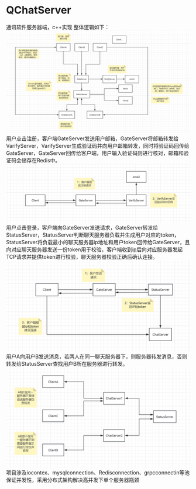 # QChatServer
通讯软件服务器端，c++实现
整体逻辑如下：
![image](https://github.com/1li2yang3/WeiXing_Server/blob/main/%E6%9E%B6%E6%9E%84%E5%9B%BE.png)
用户点击注册，客户端GateServer发送用户邮箱，GateServer将邮箱转发给VarifyServer，VarifyServer生成验证码并向用户邮箱转发，同时将验证码回传给GateServer，GateServer回传给客户端，用户输入验证码则进行核对，邮箱和验证码会储存在Redis中。
![image](https://github.com/1li2yang3/WeiXing_Server/blob/main/%E6%B3%A8%E5%86%8C.png)
用户点击登录，客户端向GateServer发送请求，GateServer转发给StatusServer，StatusServer判断聊天服务器负载并生成用户对应的token，StatusServer将负载最小的聊天服务器ip地址和用户token回传给GateServer，且向对应聊天服务器发送一份token用于校验，客户端收到ip后向对应服务器发起TCP请求并提供token进行校验，聊天服务器校验正确后确认连接。
![image](https://github.com/1li2yang3/WeiXing_Server/blob/main/%E7%99%BB%E5%BD%95.png)
用户A向用户B发送消息，若两人在同一聊天服务器下，则服务器转发消息，否则转发给StatusServer查找用户B所在服务器进行转发。
![image](https://github.com/1li2yang3/WeiXing_Server/blob/main/%E9%80%9A%E8%AE%AF.png)
项目涉及iocontex、mysqlconnection、Redisconnection、grpcconnectin等池保证并发性，采用分布式架构解决高并发下单个服务器瓶颈

